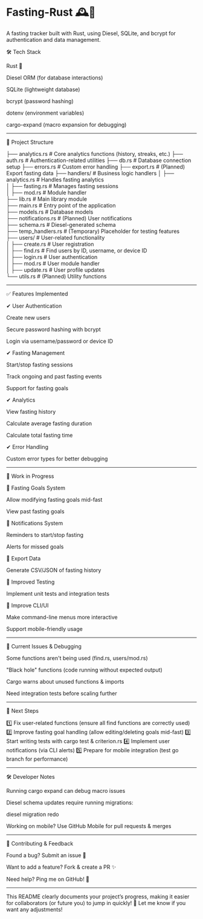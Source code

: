 
#  Fasting-Rust 🕰️🚀

A fasting tracker built with Rust, using Diesel, SQLite, and bcrypt for authentication and data management.

🛠️ Tech Stack

Rust 🦀

Diesel ORM (for database interactions)

SQLite (lightweight database)

bcrypt (password hashing)

dotenv (environment variables)

cargo-expand (macro expansion for debugging)



---

📂 Project Structure

├── analytics.rs       # Core analytics functions (history, streaks, etc.)
├── auth.rs            # Authentication-related utilities
├── db.rs              # Database connection setup
├── errors.rs          # Custom error handling
├── export.rs          # (Planned) Export fasting data
├── handlers/          # Business logic handlers
│   ├── analytics.rs   # Handles fasting analytics  
│   ├── fasting.rs     # Manages fasting sessions  
│   ├── mod.rs         # Module handler  
├── lib.rs             # Main library module  
├── main.rs            # Entry point of the application  
├── models.rs          # Database models  
├── notifications.rs   # (Planned) User notifications  
├── schema.rs          # Diesel-generated schema  
├── temp_handlers.rs   # (Temporary) Placeholder for testing features  
├── users/             # User-related functionality  
│   ├── create.rs      # User registration  
│   ├── find.rs        # Find users by ID, username, or device ID  
│   ├── login.rs       # User authentication  
│   ├── mod.rs         # User module handler  
│   ├── update.rs      # User profile updates  
└── utils.rs           # (Planned) Utility functions


---

✅ Features Implemented

✔ User Authentication

Create new users

Secure password hashing with bcrypt

Login via username/password or device ID


✔ Fasting Management

Start/stop fasting sessions

Track ongoing and past fasting events

Support for fasting goals


✔ Analytics

View fasting history

Calculate average fasting duration

Calculate total fasting time


✔ Error Handling

Custom error types for better debugging



---

🚧 Work in Progress

🔄 Fasting Goals System

Allow modifying fasting goals mid-fast

View past fasting goals


🔄 Notifications System

Reminders to start/stop fasting

Alerts for missed goals


🔄 Export Data

Generate CSV/JSON of fasting history


🔄 Improved Testing

Implement unit tests and integration tests


🔄 Improve CLI/UI

Make command-line menus more interactive

Support mobile-friendly usage



---

🐛 Current Issues & Debugging

Some functions aren't being used (find.rs, users/mod.rs)

"Black hole" functions (code running without expected output)

Cargo warns about unused functions & imports

Need integration tests before scaling further



---

📌 Next Steps

1️⃣ Fix user-related functions (ensure all find functions are correctly used)
2️⃣ Improve fasting goal handling (allow editing/deleting goals mid-fast)
3️⃣ Start writing tests with cargo test & criterion.rs
4️⃣ Implement user notifications (via CLI alerts)
5️⃣ Prepare for mobile integration (test go branch for performance)


---

🛠️ Developer Notes

Running cargo expand can debug macro issues

Diesel schema updates require running migrations:

diesel migration redo

Working on mobile? Use GitHub Mobile for pull requests & merges



---

📣 Contributing & Feedback

Found a bug? Submit an issue 📌

Want to add a feature? Fork & create a PR ✨

Need help? Ping me on GitHub! 🚀



---

This README clearly documents your project’s progress, making it easier for collaborators (or future you) to jump in quickly! 🚀 Let me know if you want any adjustments!

